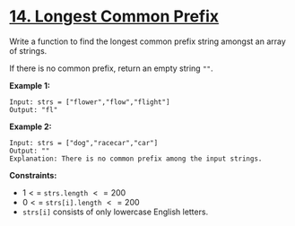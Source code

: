 # [14. Longest Common Prefix](https://leetcode.com/problems/longest-common-prefix/)

Write a function to find the longest common prefix string amongst an array of strings.

If there is no common prefix, return an empty string `""`.

**Example 1:**

```text
Input: strs = ["flower","flow","flight"]
Output: "fl"
```

**Example 2:**

```text
Input: strs = ["dog","racecar","car"]
Output: ""
Explanation: There is no common prefix among the input strings.
```

**Constraints:**

- $1 <=$ `strs.length` $<= 200$
- $0 <=$ `strs[i].length` $<= 200$
- `strs[i]` consists of only lowercase English letters.
